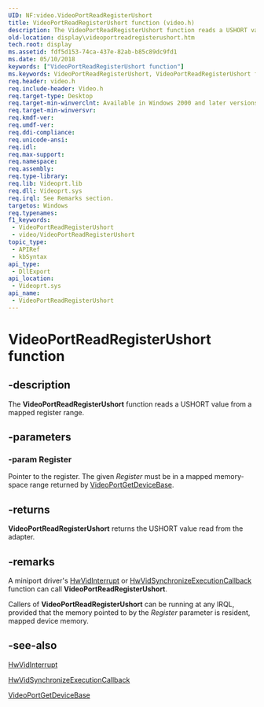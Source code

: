 ```yaml
---
UID: NF:video.VideoPortReadRegisterUshort
title: VideoPortReadRegisterUshort function (video.h)
description: The VideoPortReadRegisterUshort function reads a USHORT value from a mapped register range.
old-location: display\videoportreadregisterushort.htm
tech.root: display
ms.assetid: fdf5d153-74ca-437e-82ab-b85c89dc9fd1
ms.date: 05/10/2018
keywords: ["VideoPortReadRegisterUshort function"]
ms.keywords: VideoPortReadRegisterUshort, VideoPortReadRegisterUshort function [Display Devices], VideoPort_Functions_c6ee8be3-3b15-4f22-8008-63d132ec7379.xml, display.videoportreadregisterushort, video/VideoPortReadRegisterUshort
req.header: video.h
req.include-header: Video.h
req.target-type: Desktop
req.target-min-winverclnt: Available in Windows 2000 and later versions of the Windows operating systems.
req.target-min-winversvr: 
req.kmdf-ver: 
req.umdf-ver: 
req.ddi-compliance: 
req.unicode-ansi: 
req.idl: 
req.max-support: 
req.namespace: 
req.assembly: 
req.type-library: 
req.lib: Videoprt.lib
req.dll: Videoprt.sys
req.irql: See Remarks section.
targetos: Windows
req.typenames: 
f1_keywords:
 - VideoPortReadRegisterUshort
 - video/VideoPortReadRegisterUshort
topic_type:
 - APIRef
 - kbSyntax
api_type:
 - DllExport
api_location:
 - Videoprt.sys
api_name:
 - VideoPortReadRegisterUshort
---
```


# VideoPortReadRegisterUshort function


## -description

The <b>VideoPortReadRegisterUshort</b> function reads a USHORT value from a mapped register range.

## -parameters

### -param Register

Pointer to the register. The given <i>Register</i> must be in a mapped memory-space range returned by <a href="/windows-hardware/drivers/ddi/video/nf-video-videoportgetdevicebase">VideoPortGetDeviceBase</a>.

## -returns

<b>VideoPortReadRegisterUshort</b> returns the USHORT value read from the adapter.

## -remarks

A miniport driver's <a href="/windows-hardware/drivers/ddi/video/nc-video-pvideo_hw_interrupt">HwVidInterrupt</a> or <a href="/windows-hardware/drivers/ddi/video/nc-video-pminiport_synchronize_routine">HwVidSynchronizeExecutionCallback</a> function can call <b>VideoPortReadRegisterUshort</b>.

Callers of <b>VideoPortReadRegisterUshort</b> can be running at any IRQL, provided that the memory pointed to by the <i>Register</i> parameter is resident, mapped device memory.

## -see-also

<a href="/windows-hardware/drivers/ddi/video/nc-video-pvideo_hw_interrupt">HwVidInterrupt</a>



<a href="/windows-hardware/drivers/ddi/video/nc-video-pminiport_synchronize_routine">HwVidSynchronizeExecutionCallback</a>



<a href="/windows-hardware/drivers/ddi/video/nf-video-videoportgetdevicebase">VideoPortGetDeviceBase</a>